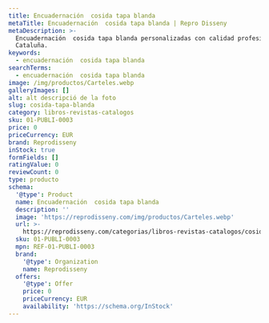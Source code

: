 ```yaml
---
title: Encuadernación  cosida tapa blanda
metaTitle: Encuadernación  cosida tapa blanda | Repro Disseny
metaDescription: >-
  Encuadernación  cosida tapa blanda personalizadas con calidad profesional en
  Cataluña.
keywords:
  - encuadernación  cosida tapa blanda
searchTerms:
  - encuadernación  cosida tapa blanda
image: /img/productos/Carteles.webp
galleryImages: []
alt: alt descripció de la foto
slug: cosida-tapa-blanda
category: libros-revistas-catalogos
sku: 01-PUBLI-0003
price: 0
priceCurrency: EUR
brand: Reprodisseny
inStock: true
formFields: []
ratingValue: 0
reviewCount: 0
type: producto
schema:
  '@type': Product
  name: Encuadernación  cosida tapa blanda
  description: ''
  image: 'https://reprodisseny.com/img/productos/Carteles.webp'
  url: >-
    https://reprodisseny.com/categorias/libros-revistas-catalogos/cosida-tapa-blanda
  sku: 01-PUBLI-0003
  mpn: REF-01-PUBLI-0003
  brand:
    '@type': Organization
    name: Reprodisseny
  offers:
    '@type': Offer
    price: 0
    priceCurrency: EUR
    availability: 'https://schema.org/InStock'
---
```


